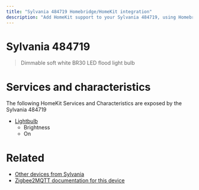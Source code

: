 ```yaml
---
title: "Sylvania 484719 Homebridge/HomeKit integration"
description: "Add HomeKit support to your Sylvania 484719, using Homebridge, Zigbee2MQTT and homebridge-z2m."
---
```

<!---
This file has been GENERATED using src/docgen/docgen.ts
DO NOT EDIT THIS FILE MANUALLY!
-->
# Sylvania 484719
> Dimmable soft white BR30 LED flood light bulb


# Services and characteristics
The following HomeKit Services and Characteristics are exposed by
the Sylvania 484719

* [Lightbulb](../../light.md)
  * Brightness
  * On


# Related
* [Other devices from Sylvania](../index.md#sylvania)
* [Zigbee2MQTT documentation for this device](https://www.zigbee2mqtt.io/devices/484719.html)